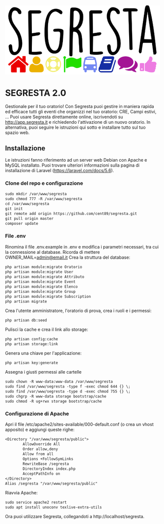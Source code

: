 ![Logo Segresta](https://github.com/cent89/segresta/raw/master/public/logo_segresta.png)
# SEGRESTA 2.0
Gestionale per il tuo oratorio! Con Segresta puoi gestire in maniera rapida ed efficace tutti gli eventi che organizzi nel tuo oratorio: CRE, Campi estivi, ...
Puoi usare Segresta direttamente online, iscrivendoti su http://app.segresta.it e richiedendo l'attivazione di un nuovo oratorio. In alternativa, puoi seguire le istruzioni qui sotto e installare tutto sul tuo spazio web.

## Installazione
Le istruzioni fanno riferimento ad un server web Debian con Apache e MySQL installato. Puoi trovare ulteriori informazioni sulla pagina di installazione di Laravel (https://laravel.com/docs/5.6).

### Clone del repo e configurazione

```
sudo mkdir /var/www/segresta
sudo chmod 777 -R /var/www/segresta
cd /var/www/segresta
git init
git remote add origin https://github.com/cent89/segresta.git
git pull origin master
composer update
```

### File .env
Rinomina il file .env.example in .env e modifica i parametri necessari, tra cui la connessione al database.
Ricorda di mettere OWNER_MAIL=admin@email.it
Crea la struttura del database:

```
php artisan module:migrate Oratorio
php artisan module:migrate User
php artisan module:migrate Attributo
php artisan module:migrate Event
php artisan module:migrate Elenco
php artisan module:migrate Group
php artisan module:migrate Subscription
php artisan migrate
```

Crea l'utente amministratore, l'oratorio di prova, crea i ruoli e i permessi:

```
php artisan db:seed
```

Pulisci la cache e crea il link allo storage:

```
php artisan config:cache
php artisan storage:link
```

Genera una chiave per l'applicazione:

```
php artisan key:generate
```

Assegna i giusti permessi alle cartelle

```
sudo chown -R www-data:www-data /var/www/segresta
sudo find /var/www/segresta -type f -exec chmod 644 {} \;
sudo find /var/www/segresta -type d -exec chmod 755 {} \;
sudo chgrp -R www-data storage bootstrap/cache
sudo chmod -R ug+rwx storage bootstrap/cache
```

### Configurazione di Apache
Apri il file /etc/apache2/sites-available/000-default.conf (o crea un vhost apposito) e aggiungi queste righe:

```
<Directory "/var/www/segresta/public">
        AllowOverride All
        Order allow,deny
        Allow from all
        Options +FollowSymLinks
        RewriteBase /segresta
        DirectoryIndex index.php
        AcceptPathInfo on
</Directory>
Alias /segresta "/var/www/segresta/public"
```

Riavvia Apache:

```
sudo service apache2 restart
sudo apt install unoconv texlive-extra-utils
```

Ora puoi utilizzare Segresta, collegandoti a http://localhost/segresta.
